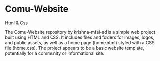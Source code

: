 # Comu-Website
Html &amp; Css

The Comu-Website repository by krishna-mfai-ad is a simple web project built using HTML and CSS. It includes files and folders for images, logos, and public assets, as well as a home page (home.html) styled with a CSS file (home.css). The project appears to be a basic website template, potentially for a community or informational site.
